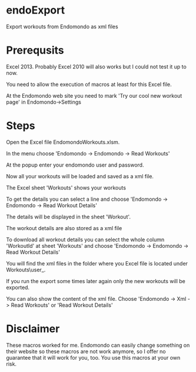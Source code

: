 # endoExport
Export workouts from Endomondo as xml files

# Prerequsits
Excel 2013. Probably Excel 2010 will also works but I could not test it up to now.

You need to allow the execution of macros at least for this Excel file.

At the Endomondo web site you need to mark 'Try our cool new workout page' in Endomondo->Settings

# Steps
Open the Excel file EndomondoWorkouts.xlsm.

In the menu choose 'Endomondo -> Endomondo -> Read Workouts'

At the popup enter your endomondo user and password.

Now all your workouts will be loaded and saved as a xml file.

The Excel sheet 'Workouts' shows your workouts

To get the details you can select a line and choose 'Endomondo -> Endomondo -> Read Workout Details'

The details will be displayed in the sheet 'Workout'.

The workout details are also stored as a xml file

To download all workout details you can select the whole column 'WorkoutId' at sheet 'Workouts' and choose 'Endomondo -> 
Endomondo -> Read Workout Details'

You will find the xml files in the folder where you Excel file is located under Workouts\user_<your endomondo user id>.

If you run the export some times later again only the new workouts will be exported.

You can also show the content of the xml file. Choose 'Endomondo -> Xml -> Read Workouts' or 'Read Workout Details'

# Disclaimer
These macros worked for me. Endomondo can easily change something on their website so these macros are not work anymore, so I offer no guarantee that it will work for you, too. You use this macros at your own risk. 

